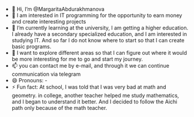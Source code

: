 - 👋 Hi, I’m @MargaritaAbdurakhmanova
- 👀 I am interested in IT programming for the opportunity to earn money and create interesting projects
- 🌱 I’m currently learning at the university, I am getting a higher education. I already have a secondary specialized education, and I am interested in studying IT. And so far I do not know where to start so that I can create basic programs.
- 💞️ I want to explore different areas so that I can figure out where it would be more interesting for me to go and start my journey.
- 📫 you can contact me by e-mail, and through it we can continue communication via telegram
- 😄 Pronouns: -
- ⚡ Fun fact: At school, I was told that I was very bad at math and geometry. in college, another teacher helped me study mathematics, and I began to understand it better. And I decided to follow the Aichi path only because of the math teacher.

<!---
MargaritaAbdurakhmanova/MargaritaAbdurakhmanova is a ✨ special ✨ repository because its `README.md` (this file) appears on your GitHub profile.
You can click the Preview link to take a look at your changes.
--->
